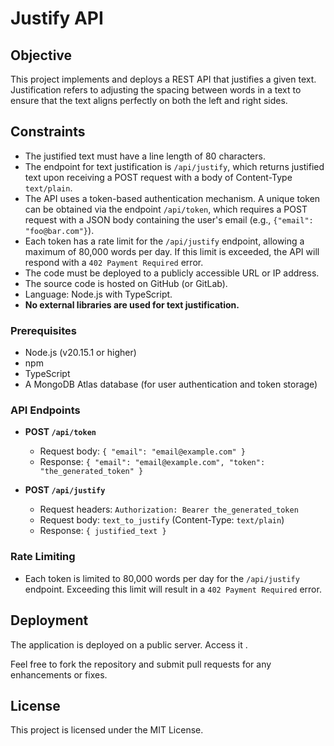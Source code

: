# Justify API

## Objective

This project implements and deploys a REST API that justifies a given text. Justification refers to adjusting the spacing between words in a text to ensure that the text aligns perfectly on both the left and right sides.

## Constraints

- The justified text must have a line length of 80 characters.
- The endpoint for text justification is `/api/justify`, which returns justified text upon receiving a POST request with a body of Content-Type `text/plain`.
- The API uses a token-based authentication mechanism. A unique token can be obtained via the endpoint `/api/token`, which requires a POST request with a JSON body containing the user's email (e.g., `{"email": "foo@bar.com"}`).
- Each token has a rate limit for the `/api/justify` endpoint, allowing a maximum of 80,000 words per day. If this limit is exceeded, the API will respond with a `402 Payment Required` error.
- The code must be deployed to a publicly accessible URL or IP address.
- The source code is hosted on GitHub (or GitLab).
- Language: Node.js with TypeScript.
- **No external libraries are used for text justification.**

### Prerequisites

- Node.js (v20.15.1 or higher)
- npm 
- TypeScript
- A MongoDB Atlas database (for user authentication and token storage)

### API Endpoints

- **POST `/api/token`**
  - Request body: `{ "email": "email@example.com" }`
  - Response: `{ "email": "email@example.com", "token": "the_generated_token" }`

- **POST `/api/justify`**
  - Request headers: `Authorization: Bearer the_generated_token`
  - Request body: `text_to_justify` (Content-Type: `text/plain`)
  - Response: `{ justified_text }`

### Rate Limiting

- Each token is limited to 80,000 words per day for the `/api/justify` endpoint. Exceeding this limit will result in a `402 Payment Required` error.

## Deployment

The application is deployed on a public server. Access it .


Feel free to fork the repository and submit pull requests for any enhancements or fixes.

## License

This project is licensed under the MIT License.
